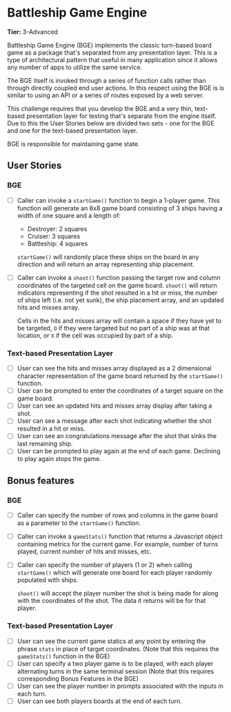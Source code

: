 # Battleship Game Engine

**Tier:** 3-Advanced

Battleship Game Engine (BGE) implements the classic turn-based board game as a
package that's separated from any presentation layer. This is a type of
architectural pattern that useful in many application since it allows
any number of apps to utilize the same service.

The BGE itself is invoked through a series of function calls rather than
through directly coupled end user actions. In this respect using the BGE is
is similar to using an API or a series of routes exposed by a web server.

This challenge requires that you develop the BGE and a very thin, text-based
presentation layer for testing that's separate from the engine itself. Due to
this the User Stories below are divided two sets - one for the BGE and one
for the text-based presentation layer.

BGE is responsible for maintaining game state.

## User Stories

### BGE

-   [ ] Caller can invoke a `startGame()` function to begin a 1-player game. This function will generate an 8x8 game board consisting of 3 ships having a width of one square and a length of:

    -   Destroyer: 2 squares
    -   Cruiser: 3 squares
    -   Battleship: 4 squares

    `startGame()` will randomly place these ships on the board in any direction and will return an array representing ship placement.

-   [ ] Caller can invoke a `shoot()` function passing the target row and column coordinates of the targeted cell on the game board. `shoot()` will return indicators representing if the shot resulted in a hit or miss, the number of ships left (i.e. not yet sunk), the ship placement array, and an updated hits and misses array.

    Cells in the hits and misses array will contain a space if they have yet to be targeted, `O` if they were targeted but no part of a ship was at that location, or `X` if the cell was occupied by part of a ship.

### Text-based Presentation Layer

-   [ ] User can see the hits and misses array displayed as a 2 dimensional character representation of the game board returned by the `startGame()` function.
-   [ ] User can be prompted to enter the coordinates of a target square on the game board.
-   [ ] User can see an updated hits and misses array display after taking a shot.
-   [ ] User can see a message after each shot indicating whether the shot resulted in a hit or miss.
-   [ ] User can see an congratulations message after the shot that sinks the last remaining ship.
-   [ ] User can be prompted to play again at the end of each game. Declining to play again stops the game.

## Bonus features

### BGE

-   [ ] Caller can specify the number of rows and columns in the game board as a parameter to the `startGame()` function.
-   [ ] Caller can invoke a `gameStats()` function that returns a Javascript object containing metrics for the current game. For example, number of turns played, current number of hits and misses, etc.
-   [ ] Caller can specify the number of players (1 or 2) when calling `startGame()` which will generate one board for each player randomly populated with ships.

    `shoot()` will accept the player number the shot is being made for along with the coordinates of the shot. The data it returns will be for that player.

### Text-based Presentation Layer

-   [ ] User can see the current game statics at any point by entering the phrase `stats` in place of target coordinates. (Note that this requires the `gameStats()` function in the BGE)
-   [ ] User can specify a two player game is to be played, with each player alternating turns in the same terminal session (Note that this requires corresponding Bonus Features in the BGE)
-   [ ] User can see the player number in prompts associated with the inputs in each turn.
-   [ ] User can see both players boards at the end of each turn.
